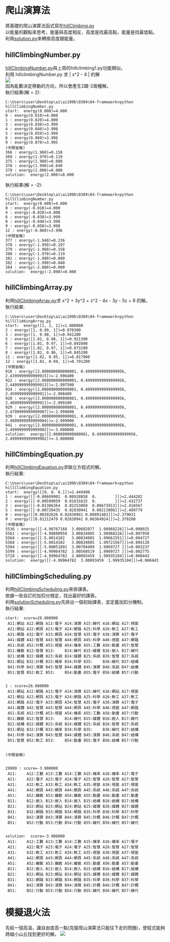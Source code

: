 # 爬山演算法
將基礎的爬山演算法函式寫在[hillClimbing.py](04-framework\hillClimbing.py)<br>
以能量的觀點來思考，能量與高度相反，高度是找最高點，能量是找最低點。<br>
利用[solution.py](04-framework\solution.py)來轉換高度跟能量。<br>
## hillClimbingNumber.py
[hillClimbingNumber.py](04-framework\hillClimbingNumber.py)與上周的hillclimbing1.py功能類似。<br>
利用 hillclimbingNumber.py 求 | x^2 - 4 | 的解<br>
![](https://github.com/ja1223/ai109b/blob/main/0304/images/hillclimbingNumber.jpg)<br>
因為亂數決定移動的方向，所以會產生2跟-2兩種解。<br>
執行結果(解 = 2):<br>
```
C:\Users\user\Desktop\ai\ai109b\0304\04-framework>python hillClimbingNumber.py
start:  energy(0.000)=4.000
0 : energy(0.010)=4.000
1 : energy(0.020)=4.000
3 : energy(0.030)=3.999
4 : energy(0.040)=3.998
5 : energy(0.050)=3.998
6 : energy(0.060)=3.996
9 : energy(0.070)=3.995
(中間省略)
366 : energy(1.960)=0.158
369 : energy(1.970)=0.119
375 : energy(1.980)=0.080
378 : energy(1.990)=0.040
379 : energy(2.000)=0.000
solution:  energy(2.000)=0.000
```
執行結果(解 = -2):<br>
```
C:\Users\user\Desktop\ai\ai109b\0304\04-framework>python hillClimbingNumber.py
start:  energy(0.000)=4.000
0 : energy(-0.010)=4.000
4 : energy(-0.020)=4.000
6 : energy(-0.030)=3.999
8 : energy(-0.040)=3.998
9 : energy(-0.050)=3.998
12 : energy(-0.060)=3.996
(中間省略)
377 : energy(-1.940)=0.236
378 : energy(-1.950)=0.197
379 : energy(-1.960)=0.158
380 : energy(-1.970)=0.119
381 : energy(-1.980)=0.080
382 : energy(-1.990)=0.040
384 : energy(-2.000)=0.000
solution:  energy(-2.000)=0.000
```
## hillClimbingArray.py
利用[hillClimbingArray.py](04-framework\hillClimbingArray.py)求 x^2 + 3y^2 + z^2 - 4x - 3y - 5z + 8 的解。<br>
執行結果:<br>
```
C:\Users\user\Desktop\ai\ai109b\0304\04-framework>python hillClimbingArray.py
start:  energy([1, 1, 1])=1.000000
2 : energy([1, 0.99, 1])=0.970300
3 : energy([1, 0.98, 1])=0.941200
5 : energy([1.01, 0.98, 1])=0.921300
6 : energy([1.01, 0.97, 1])=0.892800
7 : energy([1.02, 0.97, 1])=0.873100
8 : energy([1.02, 0.96, 1])=0.845200
11 : energy([1.02, 0.95, 1])=0.817900
12 : energy([1.02, 0.94, 1])=0.791200
(中間省略)
918 : energy([2.000000000000001, 0.49999999999999956, 2.4399999999999915])=-2.996400
922 : energy([2.000000000000001, 0.49999999999999956, 2.4499999999999913])=-2.997500
924 : energy([2.000000000000001, 0.49999999999999956, 2.459999999999991])=-2.998400
928 : energy([2.000000000000001, 0.49999999999999956, 2.469999999999991])=-2.999100
929 : energy([2.000000000000001, 0.49999999999999956, 2.4799999999999907])=-2.999600
939 : energy([2.000000000000001, 0.49999999999999956, 2.4899999999999904])=-2.999900
941 : energy([2.000000000000001, 0.49999999999999956, 2.4999999999999902])=-3.000000
solution:  energy([2.000000000000001, 0.49999999999999956, 2.4999999999999902])=-3.000000
```
## hillClimbingEquation.py
利用[hillClimbingEquation.py](04-framework\hillClimbingEquation.py)求聯立方程式的解。<br>
執行結果:<br>
```
C:\Users\user\Desktop\ai\ai109b\0304\04-framework>python hillClimbingEquation.py
start:  energy([[0. 0. 0.]])=2.449490
1 : energy([[-0.00609901  0.00928858  0.        ]])=2.444282
2 : energy([[-0.00599859  0.01631615  0.        ]])=2.432737
3 : energy([[-0.01386364  0.02253069  0.00673913]])=2.416567
5 : energy([[-0.00720435  0.02830941  0.00213808]])=2.409779
8 : energy([[0.00202626 0.02830941 0.00891482]])=2.379031   
9 : energy([[0.01212479 0.02830941 0.00364924]])=2.378208
(中間省略)
5536 : energy([[-4.98767168  3.00682077  1.98968226]])=0.008025
5561 : energy([[-4.98880958  3.00834085  1.98968226]])=0.007958
5564 : energy([[-5.0014102   3.00834085  1.99661551]])=0.004727
5568 : energy([[-5.0014102   3.00834085  1.99721567]])=0.004128
5584 : energy([[-5.00051891  3.00704409  1.9969727 ]])=0.003237
5599 : energy([[-4.99964782  3.00560519  1.9969727 ]])=0.002775
5718 : energy([[-4.99964782  3.00093459  1.99935104]])=0.000443
solution:  energy([[-4.99964782  3.00093459  1.99935104]])=0.000443
```
## hillClimbingScheduling.py
利用[hillClimbingScheduling.py](04-framework\hillClimbingScheduling.py)來排課表。<br>
依據一些自訂的加扣分規定，找出最好的課表。<br>
利用[solutionScheduling.py](04-framework\solutionScheduling.py)先排出一個初始課表，並定義加扣分機制。<br>
執行結果:<br>
```
start:  score=28.000000
 A11:網站 A12:網路 A13:電子 A14:演算 A15:線代 A16:網站 A17:視窗 
 A21:網站 A22:網頁 A23:電子 A24:網路 A25:科學 A26:軟工 A27:軟工 
 A31:網路 A32:電子 A33:網頁 A34:智慧 A35:電子 A36:演算 A37:電子 
 A41:媒體 A42:智慧 A43:智慧 A44:網頁 A45:科學 A46:視窗 A47:網路 
 A51:系統 A52:計概 A53:視窗 A54:機率 A55:工數 A56:動畫 A57:智慧 
 B11:離散 B12:智慧 B13:　　 B14:線代 B15:媒體 B16:嵌入 B17:線代 
 B21:結構 B22:媒體 B23:系統 B24:媒體 B25:系統 B26:智慧 B27:系統 
 B31:網站 B32:計概 B33:機率 B34:科學 B35:　　 B36:線代 B37:結構 
 B41:科學 B42:演算 B43:智慧 B44:媒體 B45:演算 B46:系統 B47:結構 
 B51:智慧 B52:軟工 B53:　　 B54:動畫 B55:電子 B56:結構 B57:行動 


1 : score=26.000000
 A11:網站 A12:網路 A13:電子 A14:演算 A15:線代 A16:網站 A17:視窗 
 A21:網站 A22:網頁 A23:電子 A24:網路 A25:科學 A26:軟工 A27:軟工 
 A31:網路 A32:電子 A33:網頁 A34:智慧 A35:電子 A36:演算 A37:電子 
 A41:媒體 A42:智慧 A43:智慧 A44:網頁 A45:科學 A46:視窗 A47:網路 
 A51:系統 A52:計概 A53:視窗 A54:機率 A55:工數 A56:動畫 A57:行動
 B11:離散 B12:智慧 B13:　　 B14:線代 B15:媒體 B16:嵌入 B17:線代
 B21:結構 B22:媒體 B23:系統 B24:媒體 B25:系統 B26:智慧 B27:系統
 B31:網站 B32:計概 B33:機率 B34:科學 B35:　　 B36:線代 B37:結構
 B41:科學 B42:演算 B43:智慧 B44:媒體 B45:演算 B46:系統 B47:結構
 B51:智慧 B52:軟工 B53:　　 B54:動畫 B55:電子 B56:結構 B57:行動


(中間省略)


29989 : score=-3.900000
 A11:　　 A12:工數 A13:工數 A14:工數 A15:機率 A16:機率 A17:電子
 A21:　　 A22:電子 A23:電子 A24:電子 A25:智慧 A26:智慧 A27:智慧
 A31:　　 A32:軟工 A33:軟工 A34:軟工 A35:視窗 A36:視窗 A37:視窗
 A41:　　 A42:網頁 A43:網頁 A44:網頁 A45:系統 A46:系統 A47:系統
 A51:　　 A52:離散 A53:離散 A54:離散 A55:動畫 A56:動畫 A57:動畫
 B11:　　 B12:嵌入 B13:嵌入 B14:嵌入 B15:結構 B16:結構 B17:結構
 B21:　　 B22:網站 B23:網站 B24:網站 B25:媒體 B26:媒體 B27:媒體
 B31:　　 B32:網路 B33:網路 B34:網路 B35:科學 B36:科學 B37:科學
 B41:　　 B42:演算 B43:演算 B44:演算 B45:計概 B46:計概 B47:計概
 B51:　　 B52:行動 B53:行動 B54:行動 B55:線代 B56:線代 B57:線代


solution:  score=-3.900000 
 A11:　　 A12:工數 A13:工數 A14:工數 A15:機率 A16:機率 A17:電子
 A21:　　 A22:電子 A23:電子 A24:電子 A25:智慧 A26:智慧 A27:智慧
 A31:　　 A32:軟工 A33:軟工 A34:軟工 A35:視窗 A36:視窗 A37:視窗
 A41:　　 A42:網頁 A43:網頁 A44:網頁 A45:系統 A46:系統 A47:系統
 A51:　　 A52:離散 A53:離散 A54:離散 A55:動畫 A56:動畫 A57:動畫
 B11:　　 B12:嵌入 B13:嵌入 B14:嵌入 B15:結構 B16:結構 B17:結構
 B21:　　 B22:網站 B23:網站 B24:網站 B25:媒體 B26:媒體 B27:媒體
 B31:　　 B32:網路 B33:網路 B34:網路 B35:科學 B36:科學 B37:科學
 B41:　　 B42:演算 B43:演算 B44:演算 B45:計概 B46:計概 B47:計概
 B51:　　 B52:行動 B53:行動 B54:行動 B55:線代 B56:線代 B57:線代

```
# 模擬退火法
先給一個高溫，讓自由度高一點(克服爬山演算法只能往下走的問題)，使程式能夠跨越小山丘找到更好的解。
![](https://github.com/ja1223/ai109b/blob/main/0304/images/annealing.jpg)<br>

